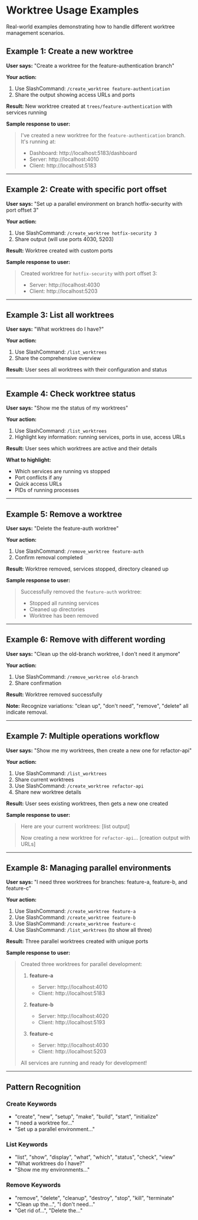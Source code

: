 # Worktree Usage Examples

Real-world examples demonstrating how to handle different worktree management scenarios.

## Example 1: Create a new worktree

**User says:** "Create a worktree for the feature-authentication branch"

**Your action:**
1. Use SlashCommand: `/create_worktree feature-authentication`
2. Share the output showing access URLs and ports

**Result:** New worktree created at `trees/feature-authentication` with services running

**Sample response to user:**
> I've created a new worktree for the `feature-authentication` branch. It's running at:
> - Dashboard: http://localhost:5183/dashboard
> - Server: http://localhost:4010
> - Client: http://localhost:5183

---

## Example 2: Create with specific port offset

**User says:** "Set up a parallel environment on branch hotfix-security with port offset 3"

**Your action:**
1. Use SlashCommand: `/create_worktree hotfix-security 3`
2. Share output (will use ports 4030, 5203)

**Result:** Worktree created with custom ports

**Sample response to user:**
> Created worktree for `hotfix-security` with port offset 3:
> - Server: http://localhost:4030
> - Client: http://localhost:5203

---

## Example 3: List all worktrees

**User says:** "What worktrees do I have?"

**Your action:**
1. Use SlashCommand: `/list_worktrees`
2. Share the comprehensive overview

**Result:** User sees all worktrees with their configuration and status

---

## Example 4: Check worktree status

**User says:** "Show me the status of my worktrees"

**Your action:**
1. Use SlashCommand: `/list_worktrees`
2. Highlight key information: running services, ports in use, access URLs

**Result:** User sees which worktrees are active and their details

**What to highlight:**
- Which services are running vs stopped
- Port conflicts if any
- Quick access URLs
- PIDs of running processes

---

## Example 5: Remove a worktree

**User says:** "Delete the feature-auth worktree"

**Your action:**
1. Use SlashCommand: `/remove_worktree feature-auth`
2. Confirm removal completed

**Result:** Worktree removed, services stopped, directory cleaned up

**Sample response to user:**
> Successfully removed the `feature-auth` worktree:
> - Stopped all running services
> - Cleaned up directories
> - Worktree has been removed

---

## Example 6: Remove with different wording

**User says:** "Clean up the old-branch worktree, I don't need it anymore"

**Your action:**
1. Use SlashCommand: `/remove_worktree old-branch`
2. Share confirmation

**Result:** Worktree removed successfully

**Note:** Recognize variations: "clean up", "don't need", "remove", "delete" all indicate removal.

---

## Example 7: Multiple operations workflow

**User says:** "Show me my worktrees, then create a new one for refactor-api"

**Your action:**
1. Use SlashCommand: `/list_worktrees`
2. Share current worktrees
3. Use SlashCommand: `/create_worktree refactor-api`
4. Share new worktree details

**Result:** User sees existing worktrees, then gets a new one created

**Sample response to user:**
> Here are your current worktrees:
> [list output]
>
> Now creating a new worktree for `refactor-api`...
> [creation output with URLs]

---

## Example 8: Managing parallel environments

**User says:** "I need three worktrees for branches: feature-a, feature-b, and feature-c"

**Your action:**
1. Use SlashCommand: `/create_worktree feature-a`
2. Use SlashCommand: `/create_worktree feature-b`
3. Use SlashCommand: `/create_worktree feature-c`
4. Use SlashCommand: `/list_worktrees` (to show all three)

**Result:** Three parallel worktrees created with unique ports

**Sample response to user:**
> Created three worktrees for parallel development:
>
> 1. **feature-a**
>    - Server: http://localhost:4010
>    - Client: http://localhost:5183
>
> 2. **feature-b**
>    - Server: http://localhost:4020
>    - Client: http://localhost:5193
>
> 3. **feature-c**
>    - Server: http://localhost:4030
>    - Client: http://localhost:5203
>
> All services are running and ready for development!

---

## Pattern Recognition

### Create Keywords
- "create", "new", "setup", "make", "build", "start", "initialize"
- "I need a worktree for..."
- "Set up a parallel environment..."

### List Keywords
- "list", "show", "display", "what", "which", "status", "check", "view"
- "What worktrees do I have?"
- "Show me my environments..."

### Remove Keywords
- "remove", "delete", "cleanup", "destroy", "stop", "kill", "terminate"
- "Clean up the...", "I don't need..."
- "Get rid of...", "Delete the..."
